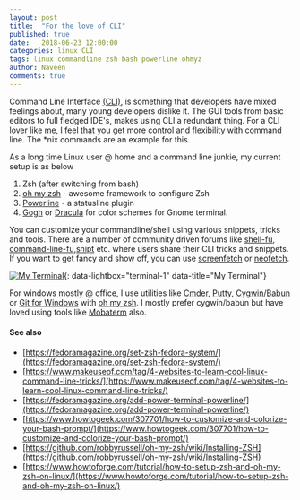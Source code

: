 ```yaml
---
layout: post
title:  "For the love of CLI"
published: true
date:   2018-06-23 12:00:00
categories: linux CLI
tags: linux commandline zsh bash powerline ohmyz
author: Naveen
comments: true  
---
```

Command Line Interface [(CLI)](https://en.wikipedia.org/wiki/Command-line_interface), is something that developers have mixed feelings about, many young developers dislike it. The GUI tools from basic editors to full fledged IDE's, makes using CLI a redundant thing. For a CLI lover like me, I feel that you get more control and flexibility with command line. The \*nix commands are an example for this.  

As a long time Linux user @ home and a command line junkie, my current setup is as below
1. Zsh (after switching from bash)
2. [oh my zsh](https://ohmyz.sh/) - awesome framework to configure Zsh
3. [Powerline](https://powerline.readthedocs.io/en/latest/#) - a statusline plugin
4. [Gogh](http://mayccoll.github.io/Gogh/) or [Dracula](https://draculatheme.com/zsh/) for color schemes for Gnome terminal.

You can customize your commandline/shell using various snippets, tricks and tools. There are a number of community driven forums like [shell-fu](http://www.shell-fu.org/), [command-line-fu](https://www.commandlinefu.com/commands/browse),[snipt](https://github.com/nicksergeant/snipt) etc. where users share their CLI tricks and snippets. If you want to get fancy and show off, you can use [screenfetch](https://github.com/KittyKatt/screenFetch) or [neofetch](https://github.com/dylanaraps/neofetch).  

[![My Terminal]({{site.url}}/assets/img/2018/commandline/terminal.png)]({{site.url}}/assets/img/2018/commandline/terminal.png "My Terminal"){: data-lightbox="terminal-1" data-title="My Terminal"}

For windows mostly @ office, I use utilities like [Cmder](http://cmder.net/), [Putty](https://www.putty.org/), [Cygwin](https://www.cygwin.com/)/[Babun](http://babun.github.io/) or [Git for Windows](https://gitforwindows.org/) with [oh my zsh](https://ohmyz.sh/). I mostly prefer cygwin/babun but have loved using tools like [Mobaterm](https://mobaxterm.mobatek.net/) also.

#### See also
* [https://fedoramagazine.org/set-zsh-fedora-system/](https://fedoramagazine.org/set-zsh-fedora-system/)
* [https://www.makeuseof.com/tag/4-websites-to-learn-cool-linux-command-line-tricks/](https://www.makeuseof.com/tag/4-websites-to-learn-cool-linux-command-line-tricks/)
* [https://fedoramagazine.org/add-power-terminal-powerline/](https://fedoramagazine.org/add-power-terminal-powerline/)
* [https://www.howtogeek.com/307701/how-to-customize-and-colorize-your-bash-prompt/](https://www.howtogeek.com/307701/how-to-customize-and-colorize-your-bash-prompt/)
* [https://github.com/robbyrussell/oh-my-zsh/wiki/Installing-ZSH](https://github.com/robbyrussell/oh-my-zsh/wiki/Installing-ZSH)
* [https://www.howtoforge.com/tutorial/how-to-setup-zsh-and-oh-my-zsh-on-linux/](https://www.howtoforge.com/tutorial/how-to-setup-zsh-and-oh-my-zsh-on-linux/)
